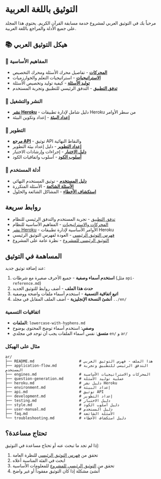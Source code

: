 # التوثيق باللغة العربية

مرحباً بك في التوثيق العربي لمشروع خدمة مسابقة القرآن الكريم. يحتوي هذا المجلد على جميع الأدلة والمراجع باللغة العربية.

## 📚 هيكل التوثيق العربي

### 🧠 المفاهيم الأساسية
- **[المحركات](./engines.md)** - تفاصيل محرك الأسئلة ومحرك التخصيص
- **[الاستراتيجيات](./strategies.md)** - استراتيجيات التعلم والخوارزميات
- **[توليد الأسئلة](./question-generation.md)** - كيفية توليد وتخصيص الأسئلة
- **[تدفق التطبيق](./application-flow.md)** - التدفق الرئيسي للتطبيق وتجربة المستخدم

### 🚀 النشر والتشغيل
- **[نشر Heroku](./heroku.md)** - دليل شامل لإدارة تطبيقات Heroku من سطر الأوامر
- **[إعداد البيئة](./environment.md)** - إعداد وتكوين البيئة

### 🔧 التطوير
- **[مرجع API](./api.md)** - توثيق API والنقاط النهائية
- **[إعداد التطوير](./development.md)** - دليل إعداد بيئة التطوير
- **[دليل الاختبار](./testing.md)** - إجراءات وإرشادات الاختبار
- **[أسلوب الكود](./style.md)** - أسلوب واتفاقيات الكود

### 📖 أدلة المستخدم
- **[دليل المستخدم](./user-manual.md)** - توثيق المستخدم النهائي
- **[الأسئلة الشائعة](./faq.md)** - الأسئلة المتكررة
- **[استكشاف الأخطاء](./troubleshooting.md)** - المشاكل الشائعة والحلول

## روابط سريعة

- [تدفق التطبيق](./application-flow.md) - تجربة المستخدم والتدفق الرئيسي للنظام
- [المحركات والاستراتيجيات](./engines.md) - المفاهيم الأساسية للنظام
- [نشر Heroku](./heroku.md) - الأوامر الأساسية لإدارة تطبيقات Heroku
- [فهرس التوثيق الرئيسي](../README.md) - العودة لفهرس التوثيق الرئيسي
- [التوثيق الرئيسي للمشروع](../../README.md) - نظرة عامة على المشروع

## المساهمة في التوثيق

عند إضافة توثيق جديد:

1. **استخدم أسماء وصفية** - جميع الأحرف صغيرة مع شرطات (مثل `api-reference.md`)
2. **حدث هذا الملف** - أضف روابط للتوثيق الجديد
3. **اتبع اتفاقية التسمية** - استخدم أسماء ملفات واضحة ووصفية
4. **أنشئ النسخة الإنجليزية** - أضف الملف المقابل في مجلد `../en/`

### اتفاقيات التسمية

- **الملفات**: `lowercase-with-hyphens.md`
- **وصفي**: استخدم أسماء توضح المحتوى بوضوح
- **متسق**: نفس أسماء الملفات يجب أن توجد في مجلدي `en/` و `ar/`

### مثال على الهيكل

```
ar/
├── README.md                    # هذا الملف - فهرس التوثيق العربي
├── application-flow.md          # التدفق الرئيسي للتطبيق وتجربة المستخدم
├── engines.md                   # المحركات والاستراتيجيات الأساسية
├── question-generation.md       # عملية توليد الأسئلة
├── heroku.md                    # دليل نشر Heroku
├── environment.md               # إعداد البيئة
├── api.md                       # توثيق API
├── development.md               # إعداد التطوير
├── testing.md                   # دليل الاختبار
├── style.md                     # دليل أسلوب الكود
├── user-manual.md               # دليل المستخدم
├── faq.md                       # الأسئلة الشائعة
└── troubleshooting.md           # دليل استكشاف الأخطاء
```

## تحتاج مساعدة؟

إذا لم تجد ما تبحث عنه أو تحتاج مساعدة في التوثيق:

1. تحقق من [فهرس التوثيق الرئيسي](../README.md) للنظرة العامة
2. ابحث في الفئة المناسبة أعلاه
3. تحقق من [التوثيق الرئيسي للمشروع](../../README.md) للمعلومات الأساسية
4. أنشئ مشكلة إذا كان التوثيق مفقوداً أو غير واضح 